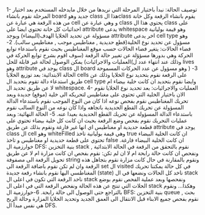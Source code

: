 1- توصيف الحالة:
 نبدأ باختيار المرحلة التي نريدها من خلال مايدخله المستخدم
 بعد اختيار المرحلة نقوم بانشاء board جديد وهو class هذا الclass يقوم بانشاء الرقعة 
وكل خانة من هذه الرقعة هي عبارة عن cell و وهي عبارة عن class يحتوي هذا ال class على احداثيات كل خانة تحتوي ايضا علي attribute يدعى whitespace وهو قيمة بوليانية مسؤولة عن تحديد الخلايا الهدف(البيضاء)
ويوجد attribute اخر يدعى cell type وهو مسؤول عن تحديد نوع الخلية(قطع حديدية , مغناطيس موجب , مغناطيس سالب).
2- فضاء الحالات:
يتغير فضاء الحالات حسب موقع المغناطيس بحيث نقوم باستدعاء توابع الحركة وهي بدورها مسؤؤلة عن تغيير حالة الرقعة (سوف اقوم بشرح توابع الحركة في العمليات والاجرائيات)
يمكن الوصول لحالة غير قابلة للحل(وذلك عند انتهاء عدد ل lives وهو attribute  يوجد في class ال board  وهو مسؤول عن عدد الحركات المسموحة )
3-الحالة الابتدائية:
بعد توزيع الخلايا cells على الرقعة نقوم بتحديد نوع الخلايا وذلك عن طريق استدعاء دالة تقوم بتحديد ال cell type 
وايضا نقوم بتحديد ان كانت خلية بيضاء ام لا عن طريق تحديد ال whitespace.
4- العمليات والاجرائيات:
بعد تحديد نوع الخلايا نقوم الان باختيار الخلية التي تحتوي على مغناطيس لتحريكه الى خلية (موقع) جديدة
وبعد تحريك المغناطيس نقوم بفحص نوعه اذا كان من النوع الموجب نقوم باستدعاء الدالة المسؤولة عن تحريك القطع الحديدية باتجاهه 
واذا كان نوعه من النوع السالب نقوم باستدعاء الدالة المسؤولة عن تحريك القطع الحديدية بعيدا عنه.
5- الحالة النهائية:
وبعد عمليات التحريك نقوم بفحص وضع الرقعة بحيث ان كانت كل خلية بيضاء تحتوي على قطعة حديدية او مغناطيس اي انها غير فارغة 
ونقوم بذلك عن طريق attribute  يوجد في class  ال cell وهو whiteFilled وهي قيمة بوليانية تاخذ true ان كانت الخلية البيضاء تحتوي على قطعة حديدية او مغناطيس و تاخذ false ان كانت الخلية البيضاء فارغة.
خوارزمية ال DFS:
بنية التخزين stack , نقوم بالتحقق من الرقعة في الحالة الابتدائية ونفحص ان كانت حالة رابحة ام لا ان لم تكن:
نقوم بفحص ان كانت مزارة ام لا عن طريق تحويل الرقعة الى مصفوفة string ونقوم بالمقارنة
في حال كانت مزارة نقوم بتجاهل هذه الرقعة
وان لم تكن نقوم باضافة الرقعة الى set ال visited
في كل حالة يمكننا تحريك المغناطسي اليها نقوم بانشاء رقعة جديدة (state)
ناخد كل الحالات ونضعها في ال stack ناخد الرقعة التي تكون في اعلى ال stack ونفحصها وبعد عملية الفحص نقوم بوضع الحلات التي تنتج عن هذه الحالة ونفحص الرقعة التي في اعلى ال stack وهكذا...
ونقوم بالتراجع حتى الوصول الى حالة رابحة.
6-خوارزمية ال BFS:
بنية التخزين queue , بحث نقوم بفحص جميع الابناء قبل الانتقال الى العمق الجديد
وتحديد الخلايا المزارة وحالة الربح هي نفس مبدأ ال DFS.

